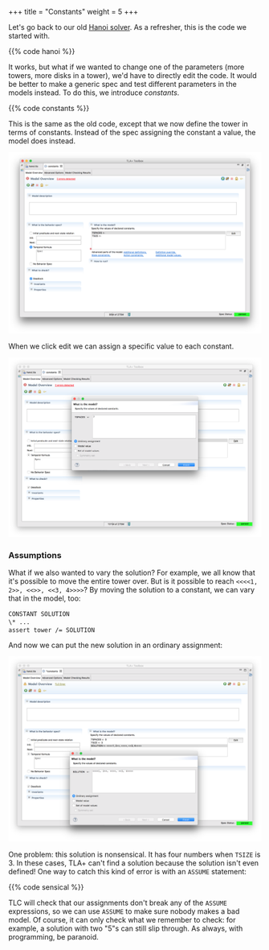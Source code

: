 +++
title = "Constants"
weight = 5
+++

Let's go back to our old [Hanoi solver](/tla/tuples/#example). As a refresher, this is the code we started with.

{{% code hanoi %}}

It works, but what if we wanted to change one of the parameters (more towers, more disks in a tower), we'd have to directly edit the code. It would be better to make a generic spec and test different parameters in the models instead. To do this, we introduce _constants_.

{{% code constants %}}

This is the same as the old code, except that we now define the tower in terms of constants. Instead of the spec assigning the constant a value, the model does instead.

![](img/show.png)

When we click edit we can assign a specific value to each constant.

![](img/edit.png)


### Assumptions

What if we also wanted to vary the solution? For example, we all know that it's possible to move the entire tower over. But is it possible to reach `<<<<1, 2>>, <<>>, <<3, 4>>>>`? By moving the solution to a constant, we can vary that in the model, too:

``` tla
CONSTANT SOLUTION
\* ...
assert tower /= SOLUTION
```

And now we can put the new solution in an ordinary assignment:

![](img/solution.png)

One problem: this solution is nonsensical. It has four numbers when `TSIZE` is 3. In these cases, TLA+ can't find a solution because the solution isn't even defined! One way to catch this kind of error is with an `ASSUME` statement:

{{% code sensical %}}

TLC will check that our assignments don't break any of the `ASSUME` expressions, so we can use `ASSUME` to make sure nobody makes a bad model. Of course, it can only check what we remember to check: for example, a solution with two "5"s can still slip through. As always, with programming, be paranoid.
